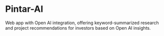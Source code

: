 # Pintar-AI
 Web app with Open AI integration, offering keyword-summarized  research and project recommendations for investors based on Open AI insights.